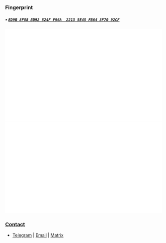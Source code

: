 
### Fingerprint
<p align="left">
<h5>&#8226; <code><a href="https://raw.githubusercontent.com/oluceps/oluceps/key/key.asc" title="PGP public key">ED9B 8F88 BD92 824F F96A  2213 5E45 FB64 3F70 92CF</a></code>
</h5>
</p>  

<!--[![Anurag's GitHub stats](https://github-readme-stats.vercel.app/api?username=oluceps)](https://github.com/anuraghazra/github-readme-stats)-->  

<a href="https://github.com/oluceps/github-stats-transparent">  

![](https://raw.githubusercontent.com/oluceps/github-stats-transparent/output/generated/overview.svg)
![](https://raw.githubusercontent.com/oluceps/github-stats-transparent/output/generated/languages.svg)
### Contact
+ [Telegram](https://t.me/Secpm_bot) | <a href="mailto:i@oluceps.uk">Email</a> | [Matrix](https://matrix.to/#/@sammulat:matrix.org)

<!--<p align="center">
  <img width="400" height="140" src="https://github-readme-stats.vercel.app/api/top-langs/?username=oluceps&layout=compact&hide=Nix,Nu,Lua,javascript,html,CMake,Makefile,CSS,cpp,shell">
</p>-->  

<!--<p align="center">
  <img width="1000" height="200" src="https://raw.githubusercontent.com/oluceps/oluceps/f96fc02f9590f4dfed881784e1909362199de3bb/github-contribution-grid-snake.svg">
</p>  -->  


